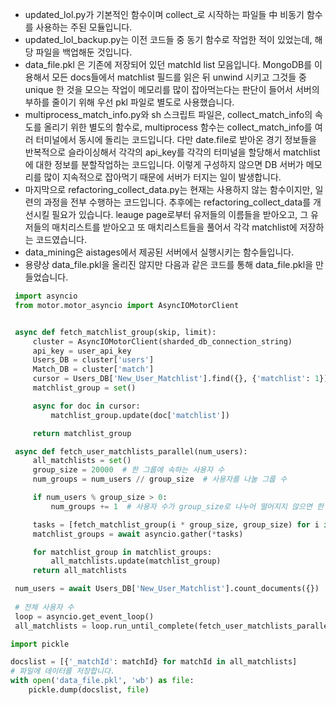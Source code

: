 * updated_lol.py가 기본적인 함수이며 collect_로 시작하는 파일들 中 비동기 함수를 사용하는 주된 모듈입니다. 
* updated_lol_backup.py는 이전 코드들 중 동기 함수로 작업한 적이 있었는데, 해당 파일을 백업해둔 것입니다.
* data_file.pkl 은 기존에 저장되어 있던 matchId list 모음입니다. MongoDB를 이용해서 모든 docs들에서 matchlist 필드를 읽은 뒤 unwind 시키고 그것들 중 unique 한 것을 모으는 작업이 메모리를 많이 잡아먹는다는 판단이 들어서 서버의 부하를 줄이기 위해 우선 pkl 파일로 별도로 사용했습니다.
* multiprocess_match_info.py와 sh 스크립트 파일은, collect_match_info의 속도를 올리기 위한 별도의 함수로, multiprocess 함수는 collect_match_info를 여러 터미널에서 동시에 돌리는 코드입니다. 다만 date.file로 받아온 경기 정보들을 반복적으로 슬라이싱해서 각각의 api_key를 각각의 터미널을 할당해서 matchlist에 대한 정보를 분할작업하는 코드입니다. 이렇게 구성하지 않으면 DB 서버가 메모리를 많이 지속적으로 잡아먹기 때문에 서버가 터지는 일이 발생합니다.
* 마지막으로 refactoring_collect_data.py는 현재는 사용하지 않는 함수이지만, 일련의 과정을 전부 수행하는 코드입니다. 추후에는 refactoring_collect_data를 개선시킬 필요가 있습니다. leauge page로부터 유저들의 이름들을 받아오고, 그 유저들의 매치리스트를 받아오고 또 매치리스트들을 풀어서 각각 matchlist에 저장하는 코드였습니다. 
* data_mining은 aistages에서 제공된 서버에서 실행시키는 함수들입니다.
* 용량상 data_file.pkl을 올리진 않지만 다음과 같은 코드를 통해 data_file.pkl을 만들었습니다.

```python
 import asyncio
 from motor.motor_asyncio import AsyncIOMotorClient


 async def fetch_matchlist_group(skip, limit):
     cluster = AsyncIOMotorClient(sharded_db_connection_string)
     api_key = user_api_key
     Users_DB = cluster['users']
     Match_DB = cluster['match']
     cursor = Users_DB['New_User_Matchlist'].find({}, {'matchlist': 1}).skip(skip).limit(limit)
     matchlist_group = set()

     async for doc in cursor:
         matchlist_group.update(doc['matchlist'])

     return matchlist_group

 async def fetch_user_matchlists_parallel(num_users):
     all_matchlists = set()
     group_size = 20000  # 한 그룹에 속하는 사용자 수
     num_groups = num_users // group_size  # 사용자를 나눌 그룹 수

     if num_users % group_size > 0:
         num_groups += 1  # 사용자 수가 group_size로 나누어 떨어지지 않으면 한 그룹을 더 추가

     tasks = [fetch_matchlist_group(i * group_size, group_size) for i in range(num_groups)]
     matchlist_groups = await asyncio.gather(*tasks)

     for matchlist_group in matchlist_groups:
         all_matchlists.update(matchlist_group)
     return all_matchlists

 num_users = await Users_DB['New_User_Matchlist'].count_documents({})  
 
 # 전체 사용자 수
 loop = asyncio.get_event_loop()
 all_matchlists = loop.run_until_complete(fetch_user_matchlists_parallel(num_users))

import pickle

docslist = [{'_matchId': matchId} for matchId in all_matchlists]
# 파일에 데이터를 저장합니다.
with open('data_file.pkl', 'wb') as file:
    pickle.dump(docslist, file)
```